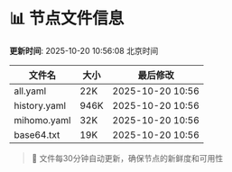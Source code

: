 # 📊 节点文件信息

**更新时间**: 2025-10-20 10:56:08 北京时间

| 文件名 | 大小 | 最后修改 |
|--------|------|----------|
| all.yaml | 22K | 2025-10-20 10:56 |
| history.yaml | 946K | 2025-10-20 10:56 |
| mihomo.yaml | 32K | 2025-10-20 10:56 |
| base64.txt | 19K | 2025-10-20 10:56 |

> 🔄 文件每30分钟自动更新，确保节点的新鲜度和可用性
